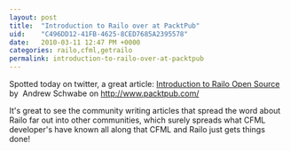 ```yaml
---
layout: post
title:  "Introduction to Railo over at PacktPub"
uid:	"C496DD12-41FB-4625-8CED7685A2395578"
date:   2010-03-11 12:47 PM +0000
categories: railo,cfml,getrailo
permalink: introduction-to-railo-over-at-packtpub
---
```

<p>Spotted today on twitter, a great article: <a href="http://www.packtpub.com/article/introduction-to-railo-open-source">Introduction to Railo Open Source</a> by  Andrew Schwabe on <a href="http://www.packtpub.com/">http://www.packtpub.com/</a></p>
<p>It's great to see the community writing articles that spread the word about Railo far out into other communities, which surely spreads what CFML developer's have known all along that CFML and Railo just gets things done! </p>
<p> </p>
<p> </p>